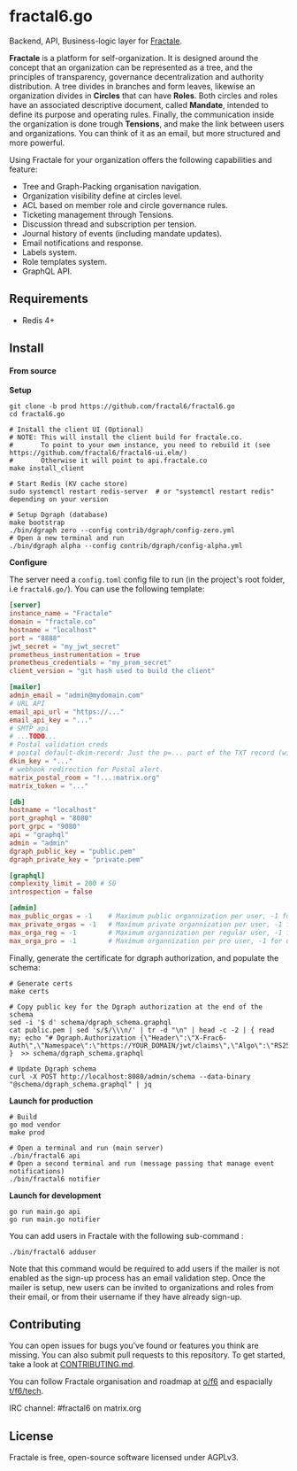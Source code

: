 # fractal6.go

Backend, API, Business-logic layer for [Fractale](https://fractale.co).

**Fractale** is a platform for self-organization. It is designed around the concept that an organization can be represented as a tree, and the principles of transparency, governance decentralization and authority distribution. A tree divides in branches and form leaves, likewise an organization divides in **Circles** that can have **Roles**. Both circles and roles have an associated descriptive document, called **Mandate**, intended to define its purpose and operating rules. Finally, the communication inside the organization is done trough **Tensions**, and make the link between users and organizations. You can think of it as an email, but more structured and more powerful.

Using Fractale for your organization offers the following capabilities and feature:
* Tree and Graph-Packing organisation navigation.
* Organization visibility define at circles level.
* ACL based on member role and circle governance rules.
* Ticketing management through Tensions.
* Discussion thread and subscription per tension.
* Journal history of events (including mandate updates).
* Email notifications and response.
* Labels system.
* Role templates system.
* GraphQL API.


## Requirements

* Redis 4+


## Install

#### From source

**Setup**

    git clone -b prod https://github.com/fractal6/fractal6.go
    cd fractal6.go

    # Install the client UI (Optional)
    # NOTE: This will install the client build for fractale.co.
    #       To point to your own instance, you need to rebuild it (see https://github.com/fractal6/fractal6-ui.elm/)
    #       Otherwise it will point to api.fractale.co
    make install_client

    # Start Redis (KV cache store)
    sudo systemctl restart redis-server  # or "systemctl restart redis" depending on your version

    # Setup Dgraph (database)
    make bootstrap
    ./bin/dgraph zero --config contrib/dgraph/config-zero.yml
    # Open a new terminal and run
    ./bin/dgraph alpha --config contrib/dgraph/config-alpha.yml

**Configure**

The server need a `config.toml` config file to run (in the project's root folder, i.e `fractal6.go/`).
You can use the following template:

```config.toml
[server]
instance_name = "Fractale"
domain = "fractale.co"
hostname = "localhost"
port = "8888"
jwt_secret = "my_jwt_secret"
prometheus_instrumentation = true
prometheus_credentials = "my_prom_secret"
client_version = "git hash used to build the client"

[mailer]
admin_email = "admin@mydomain.com"
# URL API
email_api_url = "https://..."
email_api_key = "..."
# SMTP api
# ...TODO...
# Postal validation creds
# postal default-dkim-record: Just the p=... part of the TXT record (without the semicolon at the end)
dkim_key = "..."
# webhook redirection for Postal alert.
matrix_postal_room = "!...:matrix.org"
matrix_token = "..."

[db]
hostname = "localhost"
port_graphql = "8080"
port_grpc = "9080"
api = "graphql"
admin = "admin"
dgraph_public_key = "public.pem"
dgraph_private_key = "private.pem"

[graphql]
complexity_limit = 200 # 50
introspection = false

[admin]
max_public_orgas = -1    # Maximum public organnization per user, -1 for unlimited
max_private_orgas = -1   # Maximum private organnization per user, -1 for unlimited
max_orga_reg = -1        # Maximum organnization per regular user, -1 for unlimited
max_orga_pro = -1        # Maximum organnization per pro user, -1 for unlimited
```

Finally, generate the certificate for dgraph authorization, and populate the schema:

    # Generate certs
    make certs

	# Copy public key for the Dgraph authorization at the end of the schema
    sed -i '$ d' schema/dgraph_schema.graphql
	cat public.pem | sed 's/$/\\\n/' | tr -d "\n" | head -c -2 | { read my; echo "# Dgraph.Authorization {\"Header\":\"X-Frac6-Auth\",\"Namespace\":\"https://YOUR_DOMAIN/jwt/claims\",\"Algo\":\"RS256\",\"VerificationKey\":\"$PUBKEY\"}"; }  >> schema/dgraph_schema.graphql

    # Update Dgraph schema
    curl -X POST http://localhost:8080/admin/schema --data-binary "@schema/dgraph_schema.graphql" | jq


**Launch for production**

    # Build
    go mod vendor
    make prod

    # Open a terminal and run (main server)
    ./bin/fractal6 api
    # Open a second terminal and run (message passing that manage event notifications)
    ./bin/fractal6 notifier


**Launch for development**

	go run main.go api
	go run main.go notifier


You can add users in Fractale with the following sub-command :

    ./bin/fractal6 adduser


Note that this command would be required to add users if the mailer is not enabled as the sign-up process has an email validation step. Once the mailer is setup, new users can be invited to organizations and roles from their email, or from their username if they have already sign-up.


## Contributing

You can open issues for bugs you've found or features you think are missing. You can also submit pull requests to this repository. To get started, take a look at [CONTRIBUTING.md](CONTRIBUTING.md).

You can follow Fractale organisation and roadmap at [o/f6](https://fractale.co/o/f6) and espacially [t/f6/tech](https://fractale.co/t/f6/tech).

IRC channel: #fractal6 on matrix.org

## License

Fractale is free, open-source software licensed under AGPLv3.
